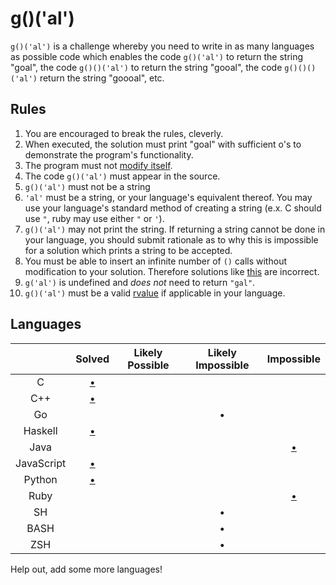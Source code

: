 # g()('al')

`g()('al')` is a challenge whereby you need to write in as many languages as
possible code which enables the code `g()('al')` to return the string "goal",
the code `g()()('al')` to return the string "gooal", the code `g()()()('al')`
return the string "goooal", etc.

## Rules
1.   You are encouraged to break the rules, cleverly.
2.   When executed, the solution must print "goal" with sufficient o's to
     demonstrate the program's functionality.
6.   The program must not [modify itself][c-inc-soln1].
11.  The code `g()('al')` must appear in the source.
  1.   `g()('al')` must not be a string
  2.   `'al'` must be a string, or your language's equivalent thereof. You may
       use your language's standard method of creating a string (e.x. C should
       use `"`, ruby may use either `"` or `'`).
7.   `g()('al')` may not print the string. If returning a string cannot be done
     in your language, you should submit rationale as to why this is impossible
     for a solution which prints a string to be accepted.
642. You must be able to insert an infinite number of `()` calls without
     modification to your solution. Therefore solutions like
     [this][c-inc-soln3] are incorrect.
9.   `g('al')` is undefined and _does not_ need to return `"gal"`.
12.  `g()('al')` must be a valid [rvalue] if applicable in your language.

## Languages

|               | Solved              | Likely Possible | Likely Impossible | Impossible              |
|:-------------:|:-------------------:|:---------------:|:-----------------:|:-----------------------:|
| C             | [&bull;][c-soln1]   |                 |                   |                         |
| C++           | [&bull;][c++-soln1] |                 |                   |                         |
| Go            |                     |                 | &bull;            |                         |
| Haskell       | [&bull;][hs-soln1]  |                 |                   |                         |
| Java          |                     |                 |                   | [&bull;][java-nonsoln1] |
| JavaScript    | [&bull;][js-soln1]  |                 |                   |                         |
| Python        | [&bull;][py-soln1]  |                 |                   |                         |
| Ruby          |                     |                 |                   | [&bull;][rb-nonsoln1]   |
| SH            |                     |                 | &bull;            |                         |
| BASH          |                     |                 | &bull;            |                         |
| ZSH           |                     |                 | &bull;            |                         |

Help out, add some more languages!

[c-soln1]: https://github.com/eatnumber1/goal/tree/master/solutions/complete/c/soln1
[c-inc-soln1]: https://github.com/eatnumber1/goal/tree/master/solutions/incomplete/c/soln1
[c-inc-soln3]: https://github.com/eatnumber1/goal/tree/master/solutions/incomplete/c/soln3
[c++-soln1]: https://github.com/eatnumber1/goal/tree/master/solutions/complete/c++/soln1
[hs-soln1]: https://github.com/eatnumber1/goal/tree/master/solutions/complete/haskell/soln1
[js-soln1]: https://github.com/eatnumber1/goal/tree/master/solutions/complete/javascript/soln1
[py-soln1]: https://github.com/eatnumber1/goal/tree/master/solutions/complete/python/soln1
[rb-nonsoln1]: https://github.com/eatnumber1/goal/tree/master/non-solutions/ruby/nonsoln1
[java-nonsoln1]: https://github.com/eatnumber1/goal/tree/master/non-solutions/java/nonsoln1
[rvalue]: http://en.wikipedia.org/wiki/Value_(computer_science)#lrvalue

